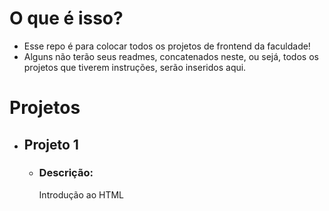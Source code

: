 # O que é isso?
* Esse repo é para colocar todos os projetos de frontend da faculdade!
* Alguns não terão seus readmes, concatenados neste, ou sejá, todos os projetos que tiverem instruções, serão inseridos aqui.

# Projetos
* ## Projeto 1
    * ### Descrição: 
        Introdução ao HTML
<!-- * ## Projeto 2
    *  -->
